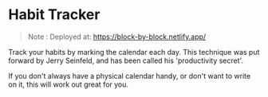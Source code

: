 # Habit Tracker

> Note : Deployed at: https://block-by-block.netlify.app/

Track your habits by marking the calendar each day. This technique was put forward by Jerry Seinfeld, and has been called his 'productivity secret'.

If you don't always have a physical calendar handy, or don't want to write on it, this will work out great for you.
